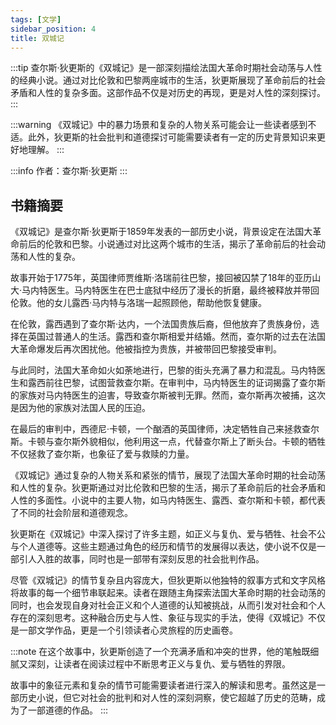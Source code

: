 ```yaml
---
tags: [文学]
sidebar_position: 4
title: 双城记
---
```


:::tip
查尔斯·狄更斯的《双城记》是一部深刻描绘法国大革命时期社会动荡与人性的经典小说。通过对比伦敦和巴黎两座城市的生活，狄更斯展现了革命前后的社会矛盾和人性的复杂多面。这部作品不仅是对历史的再现，更是对人性的深刻探讨。
:::

:::warning
《双城记》中的暴力场景和复杂的人物关系可能会让一些读者感到不适。此外，狄更斯的社会批判和道德探讨可能需要读者有一定的历史背景知识来更好地理解。
:::

:::info
作者：查尔斯·狄更斯
:::

## 书籍摘要

《双城记》是查尔斯·狄更斯于1859年发表的一部历史小说，背景设定在法国大革命前后的伦敦和巴黎。小说通过对比这两个城市的生活，揭示了革命前后的社会动荡和人性的复杂。

故事开始于1775年，英国律师贾维斯·洛瑞前往巴黎，接回被囚禁了18年的亚历山大·马内特医生。马内特医生在巴士底狱中经历了漫长的折磨，最终被释放并带回伦敦。他的女儿露西·马内特与洛瑞一起照顾他，帮助他恢复健康。

在伦敦，露西遇到了查尔斯·达内，一个法国贵族后裔，但他放弃了贵族身份，选择在英国过普通人的生活。露西和查尔斯相爱并结婚。然而，查尔斯的过去在法国大革命爆发后再次困扰他。他被指控为贵族，并被带回巴黎接受审判。

与此同时，法国大革命如火如荼地进行，巴黎的街头充满了暴力和混乱。马内特医生和露西前往巴黎，试图营救查尔斯。在审判中，马内特医生的证词揭露了查尔斯的家族对马内特医生的迫害，导致查尔斯被判无罪。然而，查尔斯再次被捕，这次是因为他的家族对法国人民的压迫。

在最后的审判中，西德尼·卡顿，一个酗酒的英国律师，决定牺牲自己来拯救查尔斯。卡顿与查尔斯外貌相似，他利用这一点，代替查尔斯上了断头台。卡顿的牺牲不仅拯救了查尔斯，也象征了爱与救赎的力量。

《双城记》通过复杂的人物关系和紧张的情节，展现了法国大革命时期的社会动荡和人性的复杂。狄更斯通过对比伦敦和巴黎的生活，揭示了革命前后的社会矛盾和人性的多面性。小说中的主要人物，如马内特医生、露西、查尔斯和卡顿，都代表了不同的社会阶层和道德观念。

狄更斯在《双城记》中深入探讨了许多主题，如正义与复仇、爱与牺牲、社会不公与个人道德等。这些主题通过角色的经历和情节的发展得以表达，使小说不仅是一部引人入胜的故事，同时也是一部带有深刻反思的社会批判作品。

尽管《双城记》的情节复杂且内容庞大，但狄更斯以他独特的叙事方式和文字风格将故事的每一个细节串联起来。读者在跟随主角探索法国大革命时期的社会动荡的同时，也会发现自身对社会正义和个人道德的认知被挑战，从而引发对社会和个人存在的深刻思考。这种融合历史与人性、象征与现实的手法，使得《双城记》不仅是一部文学作品，更是一个引领读者心灵旅程的历史画卷。

:::note
在这个故事中，狄更斯创造了一个充满矛盾和冲突的世界，他的笔触既细腻又深刻，让读者在阅读过程中不断思考正义与复仇、爱与牺牲的界限。

故事中的象征元素和复杂的情节可能需要读者进行深入的解读和思考。虽然这是一部历史小说，但它对社会的批判和对人性的深刻洞察，使它超越了历史的范畴，成为了一部道德的作品。
:::
